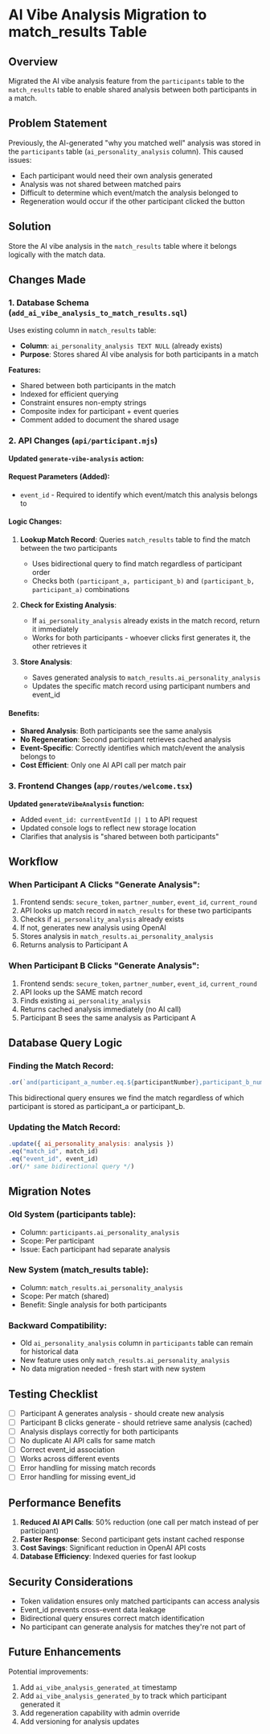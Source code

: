 # AI Vibe Analysis Migration to match_results Table

## Overview
Migrated the AI vibe analysis feature from the `participants` table to the `match_results` table to enable shared analysis between both participants in a match.

## Problem Statement
Previously, the AI-generated "why you matched well" analysis was stored in the `participants` table (`ai_personality_analysis` column). This caused issues:
- Each participant would need their own analysis generated
- Analysis was not shared between matched pairs
- Difficult to determine which event/match the analysis belonged to
- Regeneration would occur if the other participant clicked the button

## Solution
Store the AI vibe analysis in the `match_results` table where it belongs logically with the match data.

## Changes Made

### 1. Database Schema (`add_ai_vibe_analysis_to_match_results.sql`)
Uses existing column in `match_results` table:
- **Column**: `ai_personality_analysis TEXT NULL` (already exists)
- **Purpose**: Stores shared AI vibe analysis for both participants in a match

**Features:**
- Shared between both participants in the match
- Indexed for efficient querying
- Constraint ensures non-empty strings
- Composite index for participant + event queries
- Comment added to document the shared usage

### 2. API Changes (`api/participant.mjs`)

**Updated `generate-vibe-analysis` action:**

#### Request Parameters (Added):
- `event_id` - Required to identify which event/match this analysis belongs to

#### Logic Changes:
1. **Lookup Match Record**: Queries `match_results` table to find the match between the two participants
   - Uses bidirectional query to find match regardless of participant order
   - Checks both `(participant_a, participant_b)` and `(participant_b, participant_a)` combinations

2. **Check for Existing Analysis**: 
   - If `ai_personality_analysis` already exists in the match record, return it immediately
   - Works for both participants - whoever clicks first generates it, the other retrieves it

3. **Store Analysis**:
   - Saves generated analysis to `match_results.ai_personality_analysis`
   - Updates the specific match record using participant numbers and event_id

#### Benefits:
- **Shared Analysis**: Both participants see the same analysis
- **No Regeneration**: Second participant retrieves cached analysis
- **Event-Specific**: Correctly identifies which match/event the analysis belongs to
- **Cost Efficient**: Only one AI API call per match pair

### 3. Frontend Changes (`app/routes/welcome.tsx`)

**Updated `generateVibeAnalysis` function:**
- Added `event_id: currentEventId || 1` to API request
- Updated console logs to reflect new storage location
- Clarifies that analysis is "shared between both participants"

## Workflow

### When Participant A Clicks "Generate Analysis":
1. Frontend sends: `secure_token`, `partner_number`, `event_id`, `current_round`
2. API looks up match record in `match_results` for these two participants
3. Checks if `ai_personality_analysis` already exists
4. If not, generates new analysis using OpenAI
5. Stores analysis in `match_results.ai_personality_analysis`
6. Returns analysis to Participant A

### When Participant B Clicks "Generate Analysis":
1. Frontend sends: `secure_token`, `partner_number`, `event_id`, `current_round`
2. API looks up the SAME match record
3. Finds existing `ai_personality_analysis`
4. Returns cached analysis immediately (no AI call)
5. Participant B sees the same analysis as Participant A

## Database Query Logic

### Finding the Match Record:
```javascript
.or(`and(participant_a_number.eq.${participantNumber},participant_b_number.eq.${partnerNumber}),and(participant_a_number.eq.${partnerNumber},participant_b_number.eq.${participantNumber})`)
```

This bidirectional query ensures we find the match regardless of which participant is stored as participant_a or participant_b.

### Updating the Match Record:
```javascript
.update({ ai_personality_analysis: analysis })
.eq("match_id", match_id)
.eq("event_id", event_id)
.or(/* same bidirectional query */)
```

## Migration Notes

### Old System (participants table):
- Column: `participants.ai_personality_analysis`
- Scope: Per participant
- Issue: Each participant had separate analysis

### New System (match_results table):
- Column: `match_results.ai_personality_analysis`
- Scope: Per match (shared)
- Benefit: Single analysis for both participants

### Backward Compatibility:
- Old `ai_personality_analysis` column in `participants` table can remain for historical data
- New feature uses only `match_results.ai_personality_analysis`
- No data migration needed - fresh start with new system

## Testing Checklist

- [ ] Participant A generates analysis - should create new analysis
- [ ] Participant B clicks generate - should retrieve same analysis (cached)
- [ ] Analysis displays correctly for both participants
- [ ] No duplicate AI API calls for same match
- [ ] Correct event_id association
- [ ] Works across different events
- [ ] Error handling for missing match records
- [ ] Error handling for missing event_id

## Performance Benefits

1. **Reduced AI API Calls**: 50% reduction (one call per match instead of per participant)
2. **Faster Response**: Second participant gets instant cached response
3. **Cost Savings**: Significant reduction in OpenAI API costs
4. **Database Efficiency**: Indexed queries for fast lookup

## Security Considerations

- Token validation ensures only matched participants can access analysis
- Event_id prevents cross-event data leakage
- Bidirectional query ensures correct match identification
- No participant can generate analysis for matches they're not part of

## Future Enhancements

Potential improvements:
1. Add `ai_vibe_analysis_generated_at` timestamp
2. Add `ai_vibe_analysis_generated_by` to track which participant generated it
3. Add regeneration capability with admin override
4. Add versioning for analysis updates
